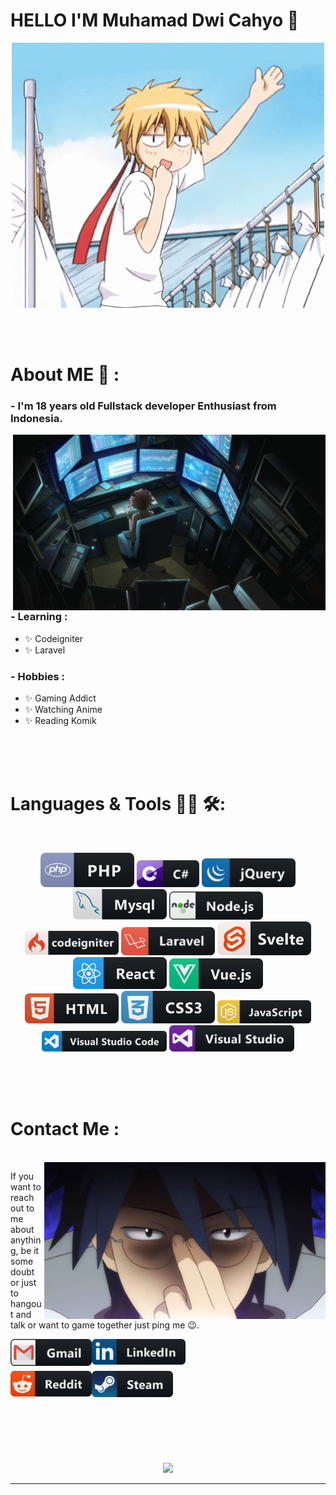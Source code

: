 # HELLO I'M Muhamad Dwi Cahyo 👋

<div align="center">
<img hight="300" width="500" alt="GIF" align="center" src="https://github.com/dwicahyo1512/dwicahyo1512/blob/main/assets/Takumi-USUI-wave.gif">
</div>

</br>
</br>
</br>


# About ME 💬 :

### - I'm 18 years old Fullstack developer Enthusiast from Indonesia.

<img hight="400" width="500" alt="GIF" align="right" src="https://github.com/dwicahyo1512/dwicahyo1512/blob/main/assets/EgUx.gif">

### - Learning :
- ✨ Codeigniter
- ✨ Laravel

### - Hobbies : 
- ✨ Gaming Addict
- ✨ Watching Anime
- ✨ Reading Komik

</br>
</br>
</br>



# Languages & Tools 👨‍💻 🛠:
</br>

<p align="center">

<!-- For more icons please follow  https://github.com/MikeCodesDotNET/ColoredBadges -->
<img src="https://github.com/dwicahyo1512/dwicahyo1512/blob/main/assets/icons/php.png" alt="php" width="150" hight="60">
<img src="https://github.com/dwicahyo1512/dwicahyo1512/blob/main/assets/icons/csharp.png" alt="csharp" width="100">
<img src="https://github.com/dwicahyo1512/dwicahyo1512/blob/main/assets/icons/jquery.png" alt="jquery" width="150"hight="90">
<img src="https://github.com/dwicahyo1512/dwicahyo1512/blob/main/assets/icons/mysql.png" alt="mysql" width="150" hight="85">
<img src="https://github.com/dwicahyo1512/dwicahyo1512/blob/main/assets/icons/nodejs.png" alt="nodejs" width="150" hight="90">
</br>
<img src="https://github.com/dwicahyo1512/dwicahyo1512/blob/main/assets/icons/codeigniter.png" alt="codeigniter"  width="150" hight="110">
<img src="https://github.com/dwicahyo1512/dwicahyo1512/blob/main/assets/icons/laravel.png" alt="laravel" width="150" hight="100">
<img src="https://github.com/dwicahyo1512/dwicahyo1512/blob/main/assets/icons/svelte.png" alt="svelte" width="150" hight="80">
<img src="https://github.com/dwicahyo1512/dwicahyo1512/blob/main/assets/icons/react.png" alt="react" width="150" hight="85">
<img src="https://github.com/dwicahyo1512/dwicahyo1512/blob/main/assets/icons/vue.png" alt="vue" width="150" hight="90">
</br>
<img src="https://github.com/dwicahyo1512/dwicahyo1512/blob/main/assets/icons/html.png" alt="html" width="150" hight="60">
<img src="https://github.com/dwicahyo1512/dwicahyo1512/blob/main/assets/icons/css.png" alt="css" width="150" hight="60">
<img src="https://github.com/dwicahyo1512/dwicahyo1512/blob/main/assets/icons/js.png" alt="js" width="150" hight="90">
</br>
<img src="https://github.com/dwicahyo1512/dwicahyo1512/blob/main/assets/icons/visualstudio_code.png" alt="visualstudio_code" width="200" hight="100">
<img src="https://github.com/dwicahyo1512/dwicahyo1512/blob/main/assets/icons/visualstudio.png" alt="visualstudio" width="200" hight="60">
</p>
</br>
</br>
</br>



# Contact Me :

<p>
 </br>


<img hight="320" width="450" align="right" alt="GIF" src="https://github.com/dwicahyo1512/dwicahyo1512/blob/main/assets/6db16173c29293e2c0f63db13601a85d.gif">


If you want to reach out to me about anything, be it some doubt or just to hangout and talk or want to game together just ping me 😉.

<a href="mailto:dwicahyo.1512@gmail.com">
 <img align="left" alt="Gmail" width="130" hight="100" src="https://github.com/dwicahyo1512/dwicahyo1512/blob/main/assets/icons/gmail.png" />
</a>
<a href="https://www.linkedin.com/in/ashutosh-saxena-7b326817b/">
  <img align="left" alt="Linkedin" width="150" hight="100" src="https://github.com/dwicahyo1512/dwicahyo1512/blob/main/assets/icons/linkedin.png" />
</br>
</br>
</br>
</a>
<a href="https://www.reddit.com/user/X_Ashutosh_X">
  <img align="left" alt=" Reddit" width="130" hight="100" src="https://github.com/dwicahyo1512/dwicahyo1512/blob/main/assets/icons/reddit.png" />
</a>
<a href="https://steamcommunity.com/profiles/76561198182224539/">
  <img align="left" alt="Steam" width="130" hight="100" src="https://github.com/dwicahyo1512/dwicahyo1512/blob/main/assets/icons/steam.png" />
</a>
 </p>
 

</br>
</br>
</br>
</br>
</br>
</br>
</br>



<p align="center" >  
  <a href="https://github.com/anuraghazra/github-readme-stats"> 
<img  src="https://github-readme-stats.vercel.app/api?username=dwicahyo1512&&show_icons=true&theme=radical"/>
  </a>
  </p>

*************
